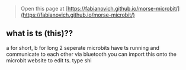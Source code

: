 
> Open this page at [https://fabianovich.github.io/morse-microbit/](https://fabianovich.github.io/morse-microbit/)

## what is ts (this)??
a for short, b for long
2 seperate microbits have ts running and communicate to each other via bluetooth
you can import this onto the microbit website to edit ts. type shi

